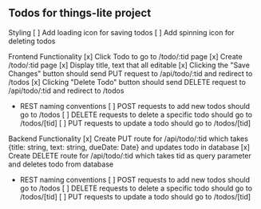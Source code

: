 ## Todos for things-lite project

Styling
[ ] Add loading icon for saving todos
[ ] Add spinning icon for deleting todos

Frontend Functionality
[x] Click Todo to go to /todo/:tid page
[x] Create /todo/:tid page
[x] Display title, text that all editable
[x] Clicking the "Save Changes" button should send PUT request to /api/todo/:tid and redirect to /todos
[x] Clicking "Delete Todo" button should send DELETE request to /api/todo/:tid and redirect to /todos

- REST naming conventions
  [ ] POST requests to add new todos should go to /todos
  [ ] DELETE requests to delete a specific todo should go to /todos/[tid]
  [ ] PUT requests to update a todo should go to /todos/[tid]

Backend Functionality
[x] Create PUT route for /api/todo/:tid which takes
{title: string, text: string, dueDate: Date} and updates todo in database
[x] Create DELETE route for /api/todo/:tid which takes tid as query parameter and deletes todo from database

- REST naming conventions
  [ ] POST requests to add new todos should go to /todos
  [ ] DELETE requests to delete a specific todo should go to /todos/[tid]
  [ ] PUT requests to update a todo should go to /todos/[tid]
